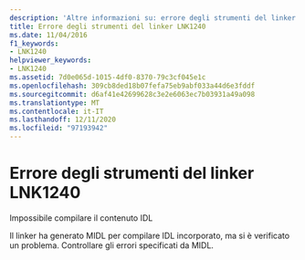 ```yaml
---
description: 'Altre informazioni su: errore degli strumenti del linker LNK1240'
title: Errore degli strumenti del linker LNK1240
ms.date: 11/04/2016
f1_keywords:
- LNK1240
helpviewer_keywords:
- LNK1240
ms.assetid: 7d0e065d-1015-4df0-8370-79c3cf045e1c
ms.openlocfilehash: 309cb8ded18b07fefa75eb9abf033a44d6e3fddf
ms.sourcegitcommit: d6af41e42699628c3e2e6063ec7b03931a49a098
ms.translationtype: MT
ms.contentlocale: it-IT
ms.lasthandoff: 12/11/2020
ms.locfileid: "97193942"
---
```

# <a name="linker-tools-error-lnk1240"></a>Errore degli strumenti del linker LNK1240

Impossibile compilare il contenuto IDL

Il linker ha generato MIDL per compilare IDL incorporato, ma si è verificato un problema. Controllare gli errori specificati da MIDL.
